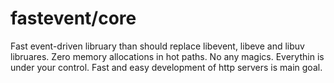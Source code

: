 # fastevent/core
Fast event-driven libruary than should replace libevent, libeve and libuv libruares.
Zero memory allocations in hot paths. No any magics. Everythin is under your control. Fast and easy development of http servers is main goal.
